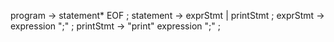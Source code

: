 program        → statement* EOF ;
statement      → exprStmt | printStmt ;
exprStmt       → expression ";" ;
printStmt      → "print" expression ";" ;